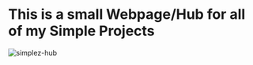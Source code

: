 # This is a small Webpage/Hub for all of my Simple Projects

![simplez-hub](https://user-images.githubusercontent.com/60577503/183227514-72141dec-8146-4f6f-9517-4d80813fa2f5.png)
